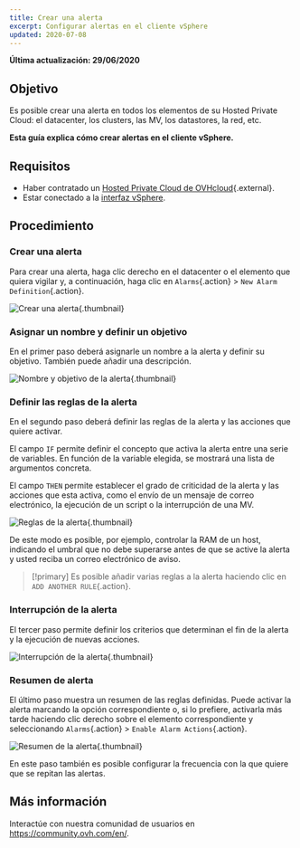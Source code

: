```yaml
---
title: Crear una alerta
excerpt: Configurar alertas en el cliente vSphere
updated: 2020-07-08
---
```


**Última actualización: 29/06/2020**

## Objetivo

Es posible crear una alerta en todos los elementos de su Hosted Private Cloud: el datacenter, los clusters, las MV, los datastores, la red, etc.

**Esta guía explica cómo crear alertas en el cliente vSphere.**

## Requisitos

- Haber contratado un [Hosted Private Cloud de OVHcloud](https://www.ovhcloud.com/es-es/enterprise/products/hosted-private-cloud/){.external}.
- Estar conectado a la [interfaz vSphere](/pages/cloud/private-cloud/vsphere_interface_connexion).

## Procedimiento

### Crear una alerta

Para crear una alerta, haga clic derecho en el datacenter o el elemento que quiera vigilar y, a continuación, haga clic en `Alarms`{.action} > `New Alarm Definition`{.action}.

![Crear una alerta](images/alarms01.png){.thumbnail}

### Asignar un nombre y definir un objetivo

En el primer paso deberá asignarle un nombre a la alerta y definir su objetivo. También puede añadir una descripción.

![Nombre y objetivo de la alerta](images/alarms02.png){.thumbnail}

### Definir las reglas de la alerta

En el segundo paso deberá definir las reglas de la alerta y las acciones que quiere activar.

El campo `IF` permite definir el concepto que activa la alerta entre una serie de variables. En función de la variable elegida, se mostrará una lista de argumentos concreta.

El campo `THEN` permite establecer el grado de criticidad de la alerta y las acciones que esta activa, como el envío de un mensaje de correo electrónico, la ejecución de un script o la interrupción de una MV.

![Reglas de la alerta](images/alarms03.png){.thumbnail}

De este modo es posible, por ejemplo, controlar la RAM de un host, indicando el umbral que no debe superarse antes de que se active la alerta y usted reciba un correo electrónico de aviso.

> [!primary]
> Es posible añadir varias reglas a la alerta haciendo clic en `ADD ANOTHER RULE`{.action}.
>

### Interrupción de la alerta

El tercer paso permite definir los criterios que determinan el fin de la alerta y la ejecución de nuevas acciones.

![Interrupción de la alerta](images/alarms04.png){.thumbnail}

### Resumen de alerta

El último paso muestra un resumen de las reglas definidas. Puede activar la alerta marcando la opción correspondiente o, si lo prefiere, activarla más tarde haciendo clic derecho sobre el elemento correspondiente y seleccionando `Alarms`{.action} > `Enable Alarm Actions`{.action}.

![Resumen de la alerta](images/alarms05.png){.thumbnail}

En este paso también es posible configurar la frecuencia con la que quiere que se repitan las alertas.


## Más información

Interactúe con nuestra comunidad de usuarios en <https://community.ovh.com/en/>.
